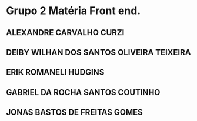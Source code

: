 # Grupo 2 Matéria Front end.
 
## ALEXANDRE CARVALHO CURZI
## DEIBY WILHAN DOS SANTOS OLIVEIRA TEIXEIRA
## ERIK ROMANELI HUDGINS
## GABRIEL DA ROCHA SANTOS COUTINHO
## JONAS BASTOS DE FREITAS GOMES